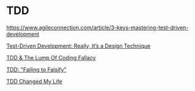 # TDD

https://www.agileconnection.com/article/3-keys-mastering-test-driven-development

[
Test-Driven Development: Really, It’s a Design Technique
](https://www.infoq.com/articles/test-driven-design-java/)

[ TDD & The Lump Of Coding Fallacy ](http://geepawhill.org/tdd-and-the-lump-of-coding-fallacy/)

[ TDD: "Failing to Falsify"](https://logosity.net/notes.html#2017.02)

[TDD Changed My Life](https://medium.com/javascript-scene/tdd-changed-my-life-5af0ce099f80)